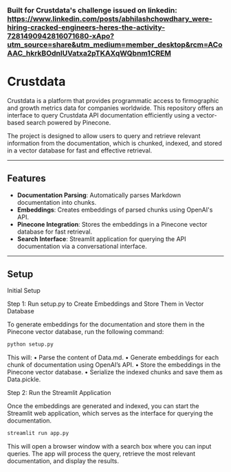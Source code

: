### Built for Crustdata's challenge issued on linkedin: https://www.linkedin.com/posts/abhilashchowdhary_were-hiring-cracked-engineers-heres-the-activity-7281490942816071680-xApo?utm_source=share&utm_medium=member_desktop&rcm=ACoAAC_hkrkBOdnlUVatxa2pTKAXqWQbnm1CREM

# Crustdata

Crustdata is a platform that provides programmatic access to firmographic and growth metrics data for companies worldwide. This repository offers an interface to query Crustdata API documentation efficiently using a vector-based search powered by Pinecone.

The project is designed to allow users to query and retrieve relevant information from the documentation, which is chunked, indexed, and stored in a vector database for fast and effective retrieval.

---

## Features

- **Documentation Parsing**: Automatically parses Markdown documentation into chunks.
- **Embeddings**: Creates embeddings of parsed chunks using OpenAI's API.
- **Pinecone Integration**: Stores the embeddings in a Pinecone vector database for fast retrieval.
- **Search Interface**: Streamlit application for querying the API documentation via a conversational interface.

---

## Setup

Initial Setup

Step 1: Run setup.py to Create Embeddings and Store Them in Vector Database

To generate embeddings for the documentation and store them in the Pinecone vector database, run the following command:

```bash
python setup.py
```

This will:
	•	Parse the content of Data.md.
	•	Generate embeddings for each chunk of documentation using OpenAI’s API.
	•	Store the embeddings in the Pinecone vector database.
	•	Serialize the indexed chunks and save them as Data.pickle.

Step 2: Run the Streamlit Application

Once the embeddings are generated and indexed, you can start the Streamlit web application, which serves as the interface for querying the documentation.

```bash
streamlit run app.py
```

This will open a browser window with a search box where you can input queries. The app will process the query, retrieve the most relevant documentation, and display the results.
